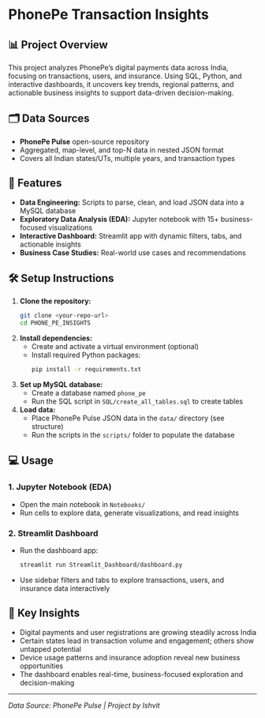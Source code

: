 # PhonePe Transaction Insights

## 📊 Project Overview
This project analyzes PhonePe’s digital payments data across India, focusing on transactions, users, and insurance. Using SQL, Python, and interactive dashboards, it uncovers key trends, regional patterns, and actionable business insights to support data-driven decision-making.

## 🗂️ Data Sources
- **PhonePe Pulse** open-source repository
- Aggregated, map-level, and top-N data in nested JSON format
- Covers all Indian states/UTs, multiple years, and transaction types

## 🚀 Features
- **Data Engineering:** Scripts to parse, clean, and load JSON data into a MySQL database
- **Exploratory Data Analysis (EDA):** Jupyter notebook with 15+ business-focused visualizations
- **Interactive Dashboard:** Streamlit app with dynamic filters, tabs, and actionable insights
- **Business Case Studies:** Real-world use cases and recommendations

## 🛠️ Setup Instructions
1. **Clone the repository:**
   ```bash
   git clone <your-repo-url>
   cd PHONE_PE_INSIGHTS
   ```
2. **Install dependencies:**
   - Create and activate a virtual environment (optional)
   - Install required Python packages:
     ```bash
     pip install -r requirements.txt
     ```
3. **Set up MySQL database:**
   - Create a database named `phone_pe`
   - Run the SQL script in `SQL/create_all_tables.sql` to create tables
4. **Load data:**
   - Place PhonePe Pulse JSON data in the `data/` directory (see structure)
   - Run the scripts in the `scripts/` folder to populate the database

## 💻 Usage
### 1. Jupyter Notebook (EDA)
- Open the main notebook in `Notebooks/`
- Run cells to explore data, generate visualizations, and read insights

### 2. Streamlit Dashboard
- Run the dashboard app:
  ```bash
  streamlit run Streamlit_Dashboard/dashboard.py
  ```
- Use sidebar filters and tabs to explore transactions, users, and insurance data interactively

## 🔑 Key Insights
- Digital payments and user registrations are growing steadily across India
- Certain states lead in transaction volume and engagement; others show untapped potential
- Device usage patterns and insurance adoption reveal new business opportunities
- The dashboard enables real-time, business-focused exploration and decision-making



---
*Data Source: PhonePe Pulse | Project by Ishvit* 
